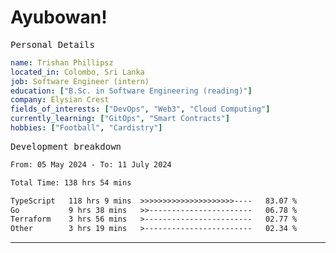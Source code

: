 # Ayubowan!

<samp>Personal Details</samp>

```yaml
name: Trishan Phillipsz
located_in: Colombo, Sri Lanka
job: Software Engineer (intern)
education: ["B.Sc. in Software Engineering (reading)"]
company: Elysian Crest
fields_of_interests: ["DevOps", "Web3", "Cloud Computing"]
currently_learning: ["GitOps", "Smart Contracts"]
hobbies: ["Football", "Cardistry"]
```

<samp>Development breakdown</samp>

<!--START_SECTION:waka-->

```txt
From: 05 May 2024 - To: 11 July 2024

Total Time: 138 hrs 54 mins

TypeScript   118 hrs 9 mins  >>>>>>>>>>>>>>>>>>>>>----   83.07 %
Go           9 hrs 38 mins   >>-----------------------   06.78 %
Terraform    3 hrs 56 mins   >------------------------   02.77 %
Other        3 hrs 19 mins   >------------------------   02.34 %
```

<!--END_SECTION:waka-->

---
